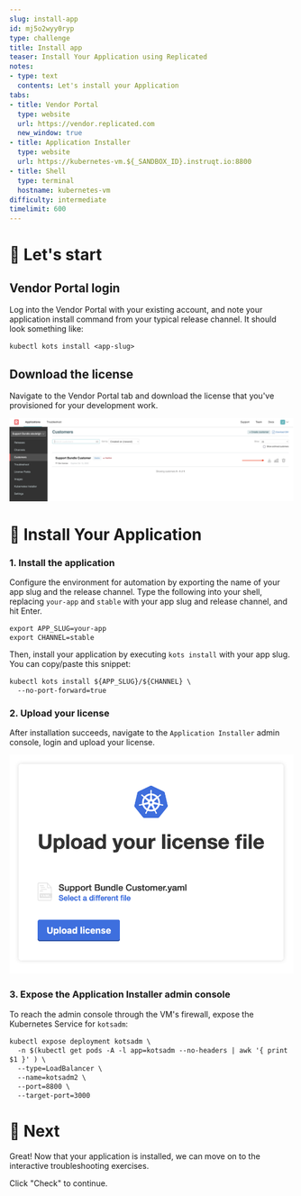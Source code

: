 ```yaml
---
slug: install-app
id: mj5o2wyy0ryp
type: challenge
title: Install app
teaser: Install Your Application using Replicated
notes:
- type: text
  contents: Let's install your Application
tabs:
- title: Vendor Portal
  type: website
  url: https://vendor.replicated.com
  new_window: true
- title: Application Installer
  type: website
  url: https://kubernetes-vm.${_SANDBOX_ID}.instruqt.io:8800
- title: Shell
  type: terminal
  hostname: kubernetes-vm
difficulty: intermediate
timelimit: 600
---
```


🚀 Let's start
=================

## Vendor Portal login

Log into the Vendor Portal with your existing account, and note your application install command from your typical release channel.  It should look something like:

```shell
kubectl kots install <app-slug>
```

## Download the license

Navigate to the Vendor Portal tab and download the license that you've provisioned for your development work.

  ![Support Bundle Customer](../assets/support-bundle-customer.png)

👋 Install Your Application
================

### 1. Install the application

Configure the environment for automation by exporting the name of your app slug and the release channel.  Type the following into your shell, replacing `your-app` and `stable` with your app slug and release channel, and hit Enter.

```shell
export APP_SLUG=your-app
export CHANNEL=stable
```

Then, install your application by executing `kots install` with your app slug.  You can copy/paste this snippet:

```shell
kubectl kots install ${APP_SLUG}/${CHANNEL} \
  --no-port-forward=true
```

### 2. Upload your license

After installation succeeds, navigate to the `Application Installer` admin console, login and upload your license.

  ![Application installer](../assets/deploy.png)

### 3. Expose the Application Installer admin console

To reach the admin console through the VM's firewall, expose the Kubernetes Service for `kotsadm`:

```shell
kubectl expose deployment kotsadm \
  -n $(kubectl get pods -A -l app=kotsadm --no-headers | awk '{ print $1 }' ) \
  --type=LoadBalancer \
  --name=kotsadm2 \
  --port=8800 \
  --target-port=3000
```

🏁 Next
=======

Great! Now that your application is installed, we can move on to the interactive troubleshooting exercises.

Click "Check" to continue.
